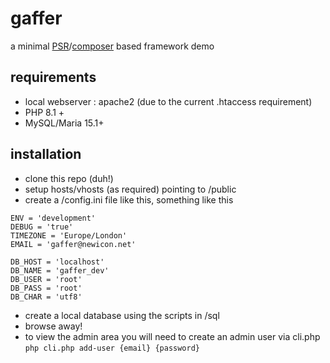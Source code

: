 # gaffer
a minimal [PSR](https://www.php-fig.org/psr/)/[composer](https://getcomposer.org/) based framework demo

## requirements
- local webserver : apache2 (due to the current .htaccess requirement)
- PHP 8.1 +
- MySQL/Maria 15.1+

## installation
- clone this repo (duh!)
- setup hosts/vhosts (as required) pointing to /public
- create a /config.ini file like this, something like this
```
ENV = 'development'
DEBUG = 'true'
TIMEZONE = 'Europe/London'
EMAIL = 'gaffer@newicon.net'

DB_HOST = 'localhost'
DB_NAME = 'gaffer_dev'
DB_USER = 'root'
DB_PASS = 'root'
DB_CHAR = 'utf8'
```
- create a local database using the scripts in /sql 
- browse away!
- to view the admin area you will need to create an admin user via cli.php
```php cli.php add-user {email} {password}```
